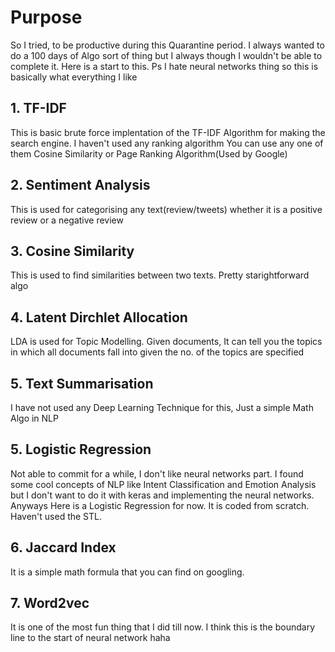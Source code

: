 # Purpose

So I tried, to be productive during this Quarantine period. I always wanted to do a 100 days of Algo sort of thing but I always
though I wouldn't be able to complete it. Here is a start to this.
Ps I hate neural networks thing so this is basically what everything I like 

## 1. TF-IDF

This is basic brute force implentation of the TF-IDF Algorithm for making the search engine. I haven't used any ranking algorithm
You can use any one of them Cosine Similarity or Page Ranking Algorithm(Used by Google)

## 2. Sentiment Analysis

This is used for categorising any text(review/tweets) whether it is a positive review or a negative review

## 3. Cosine Similarity

This is used to find similarities between two texts. Pretty starightforward algo

## 4. Latent Dirchlet Allocation
LDA is used for Topic Modelling. Given documents, It can tell you the topics in which all documents fall into given the no. of the topics are specified

## 5. Text Summarisation

I have not used any Deep Learning Technique for this, Just a simple Math Algo in NLP


## 5. Logistic Regression
Not able to commit for a while, I don't like neural networks part. I found some cool concepts of NLP like Intent Classification and Emotion Analysis but I don't want to do it with keras and implementing the neural networks. Anyways Here is a Logistic Regression for now. It is coded from scratch. Haven't used the STL.

## 6. Jaccard Index
It is a simple math formula that you can find on googling. 

## 7. Word2vec
It is one of the most fun thing that I did till now. I think this is the boundary line to the start of neural network haha



